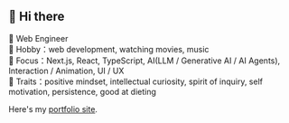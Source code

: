 <h2>👋 Hi there</h2>

🔸 Web Engineer <br />
🔸 Hobby：web development, watching movies, music <br />
🔸 Focus：Next.js, React, TypeScript, AI(LLM / Generative AI / AI Agents), Interaction / Animation, UI / UX <br />
🔸 Traits：positive mindset, intellectual curiosity, spirit of inquiry, self motivation, persistence, good at dieting <br />

Here's my [portfolio site](https://aoyamadev.com).
